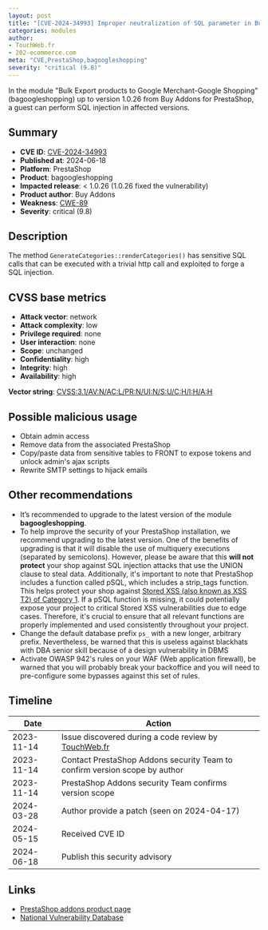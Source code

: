 ```yaml
---
layout: post
title: "[CVE-2024-34993] Improper neutralization of SQL parameter in Buy Addons - Bulk Export products to Google Merchant-Google Shopping module for PrestaShop"
categories: modules
author:
- TouchWeb.fr
- 202-ecommerce.com
meta: "CVE,PrestaShop,bagoogleshopping"
severity: "critical (9.8)"
---
```


In the module "Bulk Export products to Google Merchant-Google Shopping" (bagoogleshopping) up to version 1.0.26 from Buy Addons for PrestaShop, a guest can perform SQL injection in affected versions.

## Summary

* **CVE ID**: [CVE-2024-34993](https://cve.mitre.org/cgi-bin/cvename.cgi?name=CVE-2024-34993)
* **Published at**: 2024-06-18
* **Platform**: PrestaShop
* **Product**: bagoogleshopping
* **Impacted release**: < 1.0.26 (1.0.26 fixed the vulnerability)
* **Product author**: Buy Addons
* **Weakness**: [CWE-89](https://cwe.mitre.org/data/definitions/89.html)
* **Severity**: critical (9.8)

## Description

The method `GenerateCategories::renderCategories()` has sensitive SQL calls that can be executed with a trivial http call and exploited to forge a SQL injection.

## CVSS base metrics

* **Attack vector**: network
* **Attack complexity**: low
* **Privilege required**: none
* **User interaction**: none
* **Scope**: unchanged
* **Confidentiality**: high
* **Integrity**: high
* **Availability**: high

**Vector string**: [CVSS:3.1/AV:N/AC:L/PR:N/UI:N/S:U/C:H/I:H/A:H](https://nvd.nist.gov/vuln-metrics/cvss/v3-calculator?vector=AV:N/AC:L/PR:N/UI:N/S:U/C:H/I:H/A:H)

## Possible malicious usage

* Obtain admin access
* Remove data from the associated PrestaShop
* Copy/paste data from sensitive tables to FRONT to expose tokens and unlock admin's ajax scripts
* Rewrite SMTP settings to hijack emails

## Other recommendations

* It’s recommended to upgrade to the latest version of the module **bagoogleshopping**.
* To help improve the security of your PrestaShop installation, we recommend upgrading to the latest version. One of the benefits of upgrading is that it will disable the use of multiquery executions (separated by semicolons). However, please be aware that this **will not protect** your shop against SQL injection attacks that use the UNION clause to steal data. Additionally, it's important to note that PrestaShop includes a function called pSQL, which includes a strip_tags function. This helps protect your shop against [Stored XSS (also known as XSS T2) of Category 1](https://security.friendsofpresta.org/modules/2023/02/07/stored-xss.html). If a pSQL function is missing, it could potentially expose your project to critical Stored XSS vulnerabilities due to edge cases. Therefore, it's crucial to ensure that all relevant functions are properly implemented and used consistently throughout your project.
* Change the default database prefix `ps_` with a new longer, arbitrary prefix. Nevertheless, be warned that this is useless against blackhats with DBA senior skill because of a design vulnerability in DBMS
* Activate OWASP 942's rules on your WAF (Web application firewall), be warned that you will probably break your backoffice and you will need to pre-configure some bypasses against this set of rules.

## Timeline

| Date | Action |
|--|--|
| 2023-11-14 | Issue discovered during a code review by [TouchWeb.fr](https://www.touchweb.fr) |
| 2023-11-14 | Contact PrestaShop Addons security Team to confirm version scope by author |
| 2023-11-14 | PrestaShop Addons security Team confirms version scope |
| 2024-03-28 | Author provide a patch (seen on 2024-04-17) |
| 2024-05-15 | Received CVE ID |
| 2024-06-18 | Publish this security advisory |

## Links

* [PrestaShop addons product page](https://addons.prestashop.com/en/marketplaces/24651-bulk-export-products-to-google-merchant-google-shopping.html)
* [National Vulnerability Database](https://nvd.nist.gov/vuln/detail/CVE-2024-34993)
